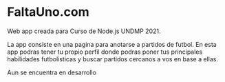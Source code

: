 
# FaltaUno.com

Web app creada para Curso de Node.js UNDMP 2021. 

La app consiste en una pagina para anotarse a partidos de futbol.
En esta app podras tener tu propio perfil donde podras poner tus principales habilidades futbolisticas y 
buscar partidos cercanos a vos en base a ellas.

Aun se encuentra en desarrollo
